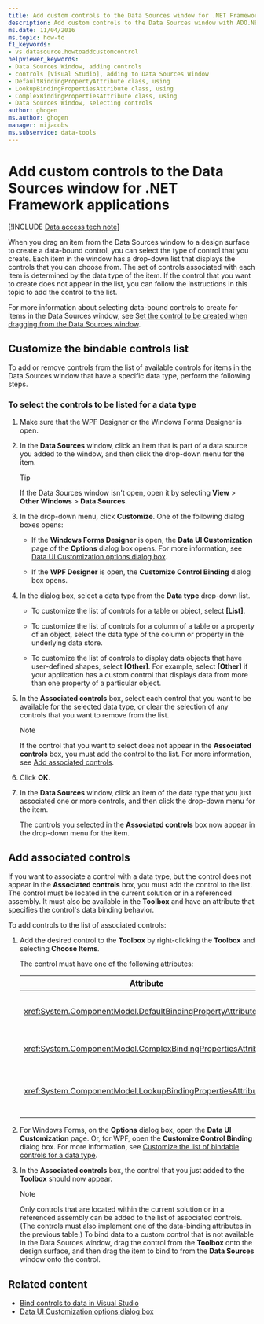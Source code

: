 ```yaml
---
title: Add custom controls to the Data Sources window for .NET Framework applications
description: Add custom controls to the Data Sources window with ADO.NET in Visual Studio. Customize the bindable controls list. Add associated controls.
ms.date: 11/04/2016
ms.topic: how-to
f1_keywords:
- vs.datasource.howtoaddcustomcontrol
helpviewer_keywords:
- Data Sources Window, adding controls
- controls [Visual Studio], adding to Data Sources Window
- DefaultBindingPropertyAttribute class, using
- LookupBindingPropertiesAttribute class, using
- ComplexBindingPropertiesAttribute class, using
- Data Sources Window, selecting controls
author: ghogen
ms.author: ghogen
manager: mijacobs
ms.subservice: data-tools
---
```

# Add custom controls to the Data Sources window for .NET Framework applications

[!INCLUDE [Data access tech note](./includes/data-technology-note.md)]

When you drag an item from the Data Sources window to a design surface to create a data-bound control, you can select the type of control that you create. Each item in the window has a drop-down list that displays the controls that you can choose from. The set of controls associated with each item is determined by the data type of the item. If the control that you want to create does not appear in the list, you can follow the instructions in this topic to add the control to the list.

For more information about selecting data-bound controls to create for items in the Data Sources window, see [Set the control to be created when dragging from the Data Sources window](../data-tools/set-the-control-to-be-created-when-dragging-from-the-data-sources-window.md).

## Customize the bindable controls list

To add or remove controls from the list of available controls for items in the Data Sources window that have a specific data type, perform the following steps.

### To select the controls to be listed for a data type

1. Make sure that the WPF Designer or the Windows Forms Designer is open.

2. In the **Data Sources** window, click an item that is part of a data source you added to the window, and then click the drop-down menu for the item.

   > [!TIP]
   > If the Data Sources window isn't open, open it by selecting **View** > **Other Windows** > **Data Sources**.

3. In the drop-down menu, click **Customize**. One of the following dialog boxes opens:

    - If the **Windows Forms Designer** is open, the **Data UI Customization** page of the **Options** dialog box opens. For more information, see [Data UI Customization options dialog box](../ide/reference/options-windows-forms-designer-data-ui-customization.md).

    - If the **WPF Designer** is open, the **Customize Control Binding** dialog box opens.

4. In the dialog box, select a data type from the **Data type** drop-down list.

    - To customize the list of controls for a table or object, select **[List]**.

    - To customize the list of controls for a column of a table or a property of an object, select the data type of the column or property in the underlying data store.

    - To customize the list of controls to display data objects that have user-defined shapes, select **[Other]**. For example, select **[Other]** if your application has a custom control that displays data from more than one property of a particular object.

5. In the **Associated controls** box, select each control that you want to be available for the selected data type, or clear the selection of any controls that you want to remove from the list.

    > [!NOTE]
    > If the control that you want to select does not appear in the **Associated controls** box, you must add the control to the list. For more information, see [Add associated controls](#add-associated-controls).

6. Click **OK**.

7. In the **Data Sources** window, click an item of the data type that you just associated one or more controls, and then click the drop-down menu for the item.

     The controls you selected in the **Associated controls** box now appear in the drop-down menu for the item.

## Add associated controls

If you want to associate a control with a data type, but the control does not appear in the **Associated controls** box, you must add the control to the list. The control must be located in the current solution or in a referenced assembly. It must also be available in the **Toolbox** and have an attribute that specifies the control's data binding behavior.

To add controls to the list of associated controls:

1. Add the desired control to the **Toolbox** by right-clicking the **Toolbox** and selecting **Choose Items**.

     The control must have one of the following attributes:

    |Attribute|Description|
    |---------------|-----------------|
    |<xref:System.ComponentModel.DefaultBindingPropertyAttribute>|Implement this attribute on simple controls that display a single column (or property) of data, such as a <xref:System.Windows.Forms.TextBox>.|
    |<xref:System.ComponentModel.ComplexBindingPropertiesAttribute>|Implement this attribute on controls that display lists (or tables) of data, such as a <xref:System.Windows.Forms.DataGridView>.|
    |<xref:System.ComponentModel.LookupBindingPropertiesAttribute>|Implement this attribute on controls that display lists (or tables) of data, but also need to present a single column or property, such as a <xref:System.Windows.Forms.ComboBox>.|

2. For Windows Forms, on the **Options** dialog box, open the **Data UI Customization** page. Or, for WPF, open the **Customize Control Binding** dialog box. For more information, see [Customize the list of bindable controls for a data type](#customize-the-bindable-controls-list).

3. In the **Associated controls** box, the control that you just added to the **Toolbox** should now appear.

    > [!NOTE]
    > Only controls that are located within the current solution or in a referenced assembly can be added to the list of associated controls. (The controls must also implement one of the data-binding attributes in the previous table.) To bind data to a custom control that is not available in the Data Sources window, drag the control from the **Toolbox** onto the design surface, and then drag the item to bind to from the **Data Sources** window onto the control.

## Related content

- [Bind controls to data in Visual Studio](../data-tools/bind-controls-to-data-in-visual-studio.md)
- [Data UI Customization options dialog box](../ide/reference/options-windows-forms-designer-data-ui-customization.md)
